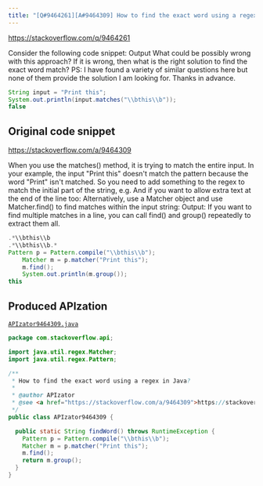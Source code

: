 ```yaml
---
title: "[Q#9464261][A#9464309] How to find the exact word using a regex in Java?"
---
```


https://stackoverflow.com/q/9464261

Consider the following code snippet:
Output
What could be possibly wrong with this approach? If it is wrong, then what is the right solution to find the exact word match?
PS: I have found a variety of similar questions here but none of them provide the solution I am looking for.
Thanks in advance.


```java
String input = "Print this";
System.out.println(input.matches("\\bthis\\b"));
false
```


## Original code snippet

https://stackoverflow.com/a/9464309

When you use the matches() method, it is trying to match the entire input. In your example, the input "Print this" doesn't match the pattern because the word "Print" isn't matched.
So you need to add something to the regex to match the initial part of the string, e.g.
And if you want to allow extra text at the end of the line too:
Alternatively, use a Matcher object and use Matcher.find() to find matches within the input string:
Output:
If you want to find multiple matches in a line, you can call find() and group() repeatedly to extract them all.

```java
.*\\bthis\\b
.*\\bthis\\b.*
Pattern p = Pattern.compile("\\bthis\\b");
    Matcher m = p.matcher("Print this");
    m.find();
    System.out.println(m.group());
this
```

## Produced APIzation

[`APIzator9464309.java`](/data/search/java/APIzator9464309.java)

```java
package com.stackoverflow.api;

import java.util.regex.Matcher;
import java.util.regex.Pattern;

/**
 * How to find the exact word using a regex in Java?
 *
 * @author APIzator
 * @see <a href="https://stackoverflow.com/a/9464309">https://stackoverflow.com/a/9464309</a>
 */
public class APIzator9464309 {

  public static String findWord() throws RuntimeException {
    Pattern p = Pattern.compile("\\bthis\\b");
    Matcher m = p.matcher("Print this");
    m.find();
    return m.group();
  }
}
```